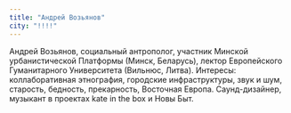 ```yaml
---
title: "Андрей Возьянов"
city: "!!!!"
---
```


Андрей Возьянов, социальный антрополог, участник Минской урбанистической Платформы (Минск, Беларусь), лектор Европейского Гуманитарного Университета (Вильнюс, Литва). Интересы: коллаборативная этнография, городские инфраструктуры, звук и шум, старость, бедность, прекарность, Восточная Европа. Саунд-дизайнер, музыкант в проектах kate in the box и Новы Быт.
